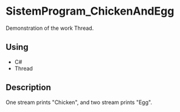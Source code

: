 # SistemProgram_ChickenAndEgg

Demonstration of the work Thread.

## Using
- C#
- Thread

## Description

One stream prints "Chicken", and two stream prints "Egg".
